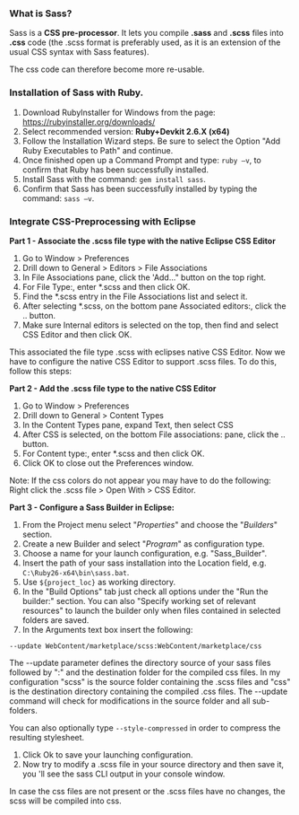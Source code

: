### **What is Sass?**

Sass is a **CSS pre-processor**. It lets you compile **.sass** and **.scss** files into **.css** code (the .scss format is preferably used, as it is an extension of the usual CSS syntax with Sass features).

The css code can therefore become more re-usable.

### **Installation of Sass with Ruby.**

1. Download RubyInstaller  for Windows from the page: https://rubyinstaller.org/downloads/
2. Select recommended version: **Ruby+Devkit 2.6.X (x64)**
3. Follow the Installation Wizard steps. Be sure to select the Option &quot;Add Ruby Executables to Path&quot; and continue.
4. Once finished open up a Command Prompt and type: `ruby –v`, to confirm that Ruby has been successfully installed.
5. Install Sass with the command: `gem install sass`.
6. Confirm that Sass has been successfully installed by typing the command: `sass –v`.

### **Integrate CSS-Preprocessing with Eclipse**

**Part 1 - Associate the .scss file type with the native Eclipse CSS Editor**

1. Go to Window > Preferences
2. Drill down to General > Editors > File Associations
3. In File Associations pane, click the &#39;Add...&quot; button on the top right.
4. For File Type:, enter \*.scss and then click OK.
5. Find the \*.scss entry in the File Associations list and select it.
6. After selecting \*.scss, on the bottom pane Associated editors:, click the .. button.
7. Make sure Internal editors is selected on the top, then find and select CSS Editor and then click OK.

This associated the file type .scss with eclipses native CSS Editor. Now we have to configure the native CSS Editor to support .scss files. To do this, follow this steps:

**Part 2 - Add the .scss file type to the native CSS Editor**

1. Go to Window > Preferences
2. Drill down to General > Content Types
3. In the Content Types pane, expand Text, then select CSS
4. After CSS is selected, on the bottom File associations: pane, click the .. button.
5. For Content type:, enter \*.scss and then click OK.
6. Click OK to close out the Preferences window.

Note: If the css colors do not appear you may have to do the following: Right click the .scss file > Open With > CSS Editor.

**Part 3 - Configure a Sass Builder in Eclipse:**

1. From the Project menu select &quot;*Properties*&quot; and choose the &quot;*Builders*&quot; section.
2. Create a new Builder and select &quot;*Program*&quot; as configuration type.
3. Choose a name for your launch configuration, e.g. &quot;Sass\_Builder&quot;.
4. Insert the path of your sass installation into the Location field, e.g. `C:\Ruby26-x64\bin\sass.bat`.
5. Use `${project_loc}` as working directory.
6. In the &quot;Build Options&quot; tab just check all options under the &quot;Run the builder:&quot; section. You can also &quot;Specify working set of relevant resources&quot; to launch the builder only when files contained in selected folders are saved.
7. In the Arguments text box insert the following:

`--update WebContent/marketplace/scss:WebContent/marketplace/css`

 The --update parameter defines the directory source of your sass files followed by &quot;:&quot; and the destination folder for the compiled css files. In my configuration &quot;scss&quot; is the source folder containing the .scss files and &quot;css&quot; is the destination directory containing the compiled .css files. The --update command will check for modifications in the source folder and all sub-folders.

You can also optionally type `--style-compressed` in order to compress the resulting stylesheet.

1. Click Ok to save your launching configuration.
2. Now try to modify a .scss file in your source directory and then save it, you 'll see the sass CLI output in your console window.

In case the css files are not present or the .scss files have no changes, the scss will be compiled into css.

